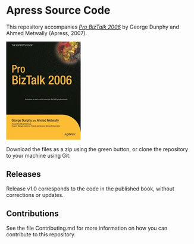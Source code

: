 # Apress Source Code

This repository accompanies [*Pro BizTalk 2006*](http://www.apress.com/9781590596999) by George Dunphy and Ahmed Metwally (Apress, 2007).

![Cover image](9781590596999.jpg)

Download the files as a zip using the green button, or clone the repository to your machine using Git.

## Releases

Release v1.0 corresponds to the code in the published book, without corrections or updates.

## Contributions

See the file Contributing.md for more information on how you can contribute to this repository.
